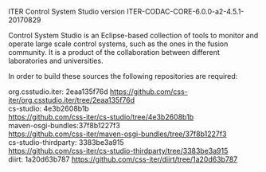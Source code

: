 ITER Control System Studio version ITER-CODAC-CORE-6.0.0-a2-4.5.1-20170829

Control System Studio is an Eclipse-based collection of tools
to monitor and operate large scale control systems, such as the
ones in the fusion community. It is a product of the collaboration
between different laboratories and universities.

In order to build these sources the following repositories are required:
				   
org.csstudio.iter: 2eaa135f76d
<https://github.com/css-iter/org.csstudio.iter/tree/2eaa135f76d>  
cs-studio: 4e3b2608b1b  
<https://github.com/css-iter/cs-studio/tree/4e3b2608b1b>  
maven-osgi-bundles:37f8b1227f3  
<https://github.com/css-iter/maven-osgi-bundles/tree/37f8b1227f3>  
cs-studio-thirdparty: 3383be3a915  
<https://github.com/css-iter/cs-studio-thirdparty/tree/3383be3a915>  
diirt: 1a20d63b787
<https://github.com/css-iter/diirt/tree/1a20d63b787>  

